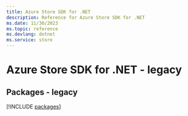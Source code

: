 ```yaml
---
title: Azure Store SDK for .NET
description: Reference for Azure Store SDK for .NET
ms.date: 11/30/2023
ms.topic: reference
ms.devlang: dotnet
ms.service: store
---
```

# Azure Store SDK for .NET - legacy
## Packages - legacy
[!INCLUDE [packages](store-index.md)]